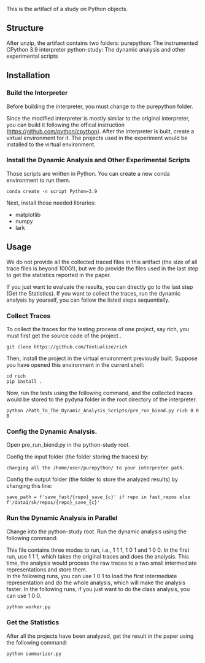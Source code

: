  This is the artifact of a study on Python objects. 

## Structure
After unzip, the artifact contains two folders: 
purepython: The instrumented CPython 3.9 interpreter
python-study: The dynamic analysis and other experimental scripts 


## Installation

### Build the Interpreter
Before building the interpreter, you must change to the purepython folder. 

Since the modified interpreter is mostly similar to the original interpreter, you can build it following the offical instruction (<https://github.com/python/cpython>). 
After the interpreter is built, create a virtual environment for it. The projects used in the experiment would be installed to the virtual environment. 

### Install the Dynamic Analysis and Other Experimental Scripts 

Those scripts are written in Python. 
You can create a new conda environment to run them. 
```
conda create -n script Python=3.9
```

Next, install those needed libraries: 
* matplotlib
* numpy
* lark

## Usage

We do not provide all the collected traced files in this artifact (the size of all trace files is beyond 100G!), but we do provide the files used in the last step to get the statistics reported in the paper. 

If you just want to evaluate the results, you can directly go to the last step (Get the Statistics). 
If you want to collect the traces, run the dynamic analysis by yourself, you can follow the listed steps sequentially. 

### Collect Traces
To collect the traces for the testing process of one project, say rich, you must first get the source code of the project . 
```
git clone https://github.com/Textualize/rich
```

Then, install the project in the virtual environment previously built. Suppose you have opened this environment in the current shell: 
```
cd rich
pip install .
```

Now, run the tests using the following command, and the collected traces would be stored to the pydyna folder in the root directory of the interpreter. 
```
python /Path_To_The_Dynamic_Analysis_Scripts/pre_run_biend.py rich 0 0 0
```

### Config the Dynamic Analysis. 
Open pre_run_biend.py in the python-study root. 

Config the input folder (the folder storing the traces) by:
```
changing all the /home/user/purepython/ to your interpreter path. 
```
Config the output folder (the folder to store the analyzed results) by changing this line: 
```
save_path = f'save_fast/{repo}_save_{c}' if repo in fast_repos else f'/data1/sk/repos/{repo}_save_{c}'
```
### Run the Dynamic Analysis in Parallel

Change into the python-study root. 
Run the dynamic analysis using the following command: 

This file contains three modes to run, i.e., 1 1 1, 1 0 1 and 1 0 0.
In the first run, use 1 1 1, which takes the original traces and does the analysis. This time, the analysis would process the raw traces to a two small intermediate representations and store them.  
In the following runs, you can use 1 0 1 to load the first intermediate representation and do the whole analysis, which will make the analysis faster. 
In the following runs, if you just want to do the class analysis, you can use 1 0 0.


```python
python worker.py
```

### Get the Statistics
After all the projects have been analyzed, get the result in the paper using the following command: 
```python
python summarizer.py
```
